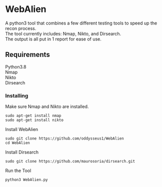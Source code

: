 # WebAlien
A python3 tool that combines a few different testing tools to speed up the recon process.  
The tool currently includes: Nmap, Nikto, and Dirsearch.  
The output is all put in 1 report for ease of use.  

## Requirements
Python3.8  
Nmap  
Nikto  
Dirsearch  

### Installing
Make sure Nmap and Nikto are installed.  
```
sudo apt-get install nmap
sudo apt-get install nikto
```
Install WebAlien
```
sudo git clone https://github.com/oddysseus1/WebAlien
cd WebAlien
```

Install Dirsearch
```
sudo git clone https://github.com/maurosoria/dirsearch.git
```
Run the Tool
```
python3 WebAlien.py
```

